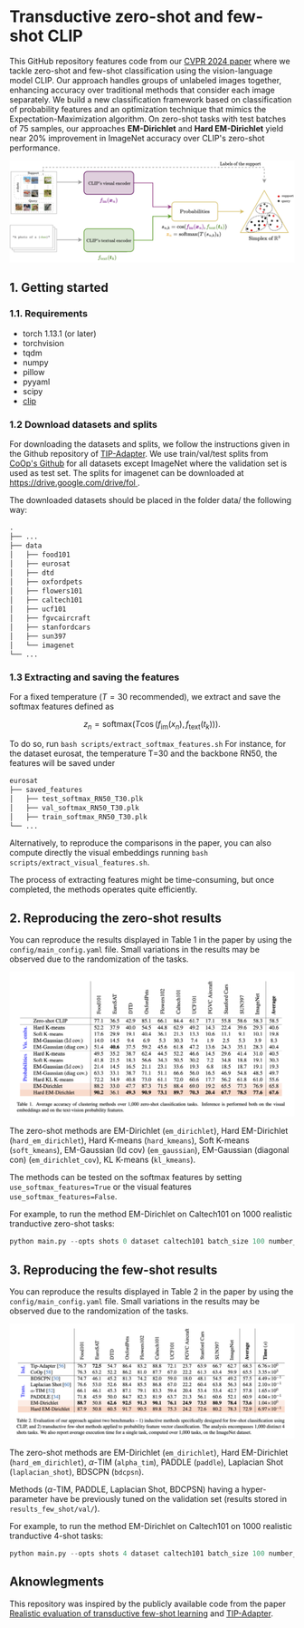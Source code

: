 # Transductive zero-shot and few-shot CLIP

This GitHub repository features code from our [CVPR 2024 paper](https://hal.science/hal-04534868v1/document) where we tackle zero-shot and few-shot classification using the vision-language model CLIP. Our approach handles groups of unlabeled images together, enhancing accuracy over traditional methods that consider each image separately. We build a new classification framework based on classification of probability features and an optimization technique that mimics the Expectation-Maximization algorithm. On zero-shot tasks with test batches of 75 samples, our approaches **EM-Dirichlet** and **Hard EM-Dirichlet** yield near 20% improvement in ImageNet accuracy over CLIP's zero-shot performance. 

<img src="figures/framework.png" scale=0.8/>

## 1. Getting started

### 1.1. Requirements

- torch 1.13.1 (or later)
- torchvision 
- tqdm
- numpy
- pillow
- pyyaml
- scipy
- [clip](https://github.com/openai/CLIP)


### 1.2 Download datasets and splits
For downloading the datasets and splits, we follow the instructions given in the Github repository of [TIP-Adapter](https://github.com/gaopengcuhk/Tip-Adapter). We use train/val/test splits from [CoOp's Github](https://github.com/KaiyangZhou/CoOp) for all datasets except ImageNet where the validation set is used as test set.
The splits for imagenet can be downloaded at [https://drive.google.com/drive/fol ](https://drive.google.com/drive/folders/1Y2Po9ZY4JPJHuf5dGACFoNBIob3MNoMg?usp=sharing).

The downloaded datasets should be placed in the folder data/ the following way:

    .
    ├── ...
    ├── data           
    │   ├── food101       
    │   ├── eurosat       
    │   ├── dtd       
    │   ├── oxfordpets       
    │   ├── flowers101     
    │   ├── caltech101      
    │   ├── ucf101       
    │   ├── fgvcaircraft                
    │   ├── stanfordcars      
    │   ├── sun397        
    │   └── imagenet               
    └── ...

### 1.3 Extracting and saving the features
For a fixed temperature ($T=30$ recommended), we extract and save the softmax features defined as
```math 
z_n = \text{softmax}(T \cos(f_{\text{im}}(x_n), f_{\text{text}}(t_k) )).
```
To do so, run ```bash scripts/extract_softmax_features.sh```
For instance, for the dataset eurosat, the temperature T=30 and the backbone RN50, the features will be saved under

    eurosat
    ├── saved_features                    
    │   ├── test_softmax_RN50_T30.plk
    │   ├── val_softmax_RN50_T30.plk           
    │   ├── train_softmax_RN50_T30.plk           
    └── ...

Alternatively, to reproduce the comparisons in the paper, you can also compute directly the visual embeddings running ```bash scripts/extract_visual_features.sh```.

The process of extracting features might be time-consuming, but once completed, the methods operates quite efficiently.

## 2. Reproducing the zero-shot results

You can reproduce the results displayed in Table 1 in the paper by using the ```config/main_config.yaml``` file. Small variations in the results may be observed due to the randomization of the tasks.

<img src="figures/table_1.png" scale=0.8/>

The zero-shot methods are EM-Dirichlet (```em_dirichlet```), Hard EM-Dirichlet (```hard_em_dirichlet```), Hard K-means (```hard_kmeans```), Soft K-means (```soft_kmeans```), EM-Gaussian (Id cov) (```em_gaussian```), EM-Gaussian (diagonal con) (```em_dirichlet_cov```), KL K-means (```kl_kmeans```). 

The methods can be tested on the softmax features by setting ```use_softmax_features=True``` or the visual features ```use_softmax_features=False```.

For example, to run the method EM-Dirichlet on Caltech101 on 1000 realistic tranductive zero-shot tasks: 
```python
python main.py --opts shots 0 dataset caltech101 batch_size 100 number_tasks 1000 use_softmax_feature True
```

## 3. Reproducing the few-shot results

You can reproduce the results displayed in Table 2 in the paper by using the ```config/main_config.yaml``` file. Small variations in the results may be observed due to the randomization of the tasks.

<img src="figures/table_2.png" scale=0.8/>

The zero-shot methods are EM-Dirichlet (```em_dirichlet```), Hard EM-Dirichlet (```hard_em_dirichlet```), $\alpha$-TIM (```alpha_tim```), PADDLE (```paddle```), Laplacian Shot (```laplacian_shot```), BDSCPN (```bdcpsn```).

Methods ($\alpha$-TIM, PADDLE, Laplacian Shot, BDCPSN) having a hyper-parameter have be previously tuned on the validation set (results stored in ``results_few_shot/val/``).

For example, to run the method EM-Dirichlet on Caltech101 on 1000 realistic tranductive 4-shot tasks: 
```python
python main.py --opts shots 4 dataset caltech101 batch_size 100 number_tasks 1000 use_softmax_feature True
```

## Aknowlegments
This repository was inspired by the publicly available code from the paper [Realistic evaluation of transductive few-shot learning](https://github.com/oveilleux/Realistic_Transductive_Few_Shot) and [TIP-Adapter](https://github.com/gaopengcuhk/Tip-Adapter).





